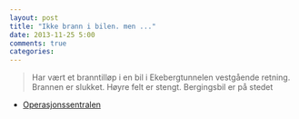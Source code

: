 ```yaml
---
layout: post
title: "Ikke brann i bilen. men ..."
date: 2013-11-25 5:00
comments: true
categories: 
---
```


> Har vært et branntilløp i en bil i Ekebergtunnelen vestgående retning. Brannen er slukket. Høyre felt er stengt. Bergingsbil er på stedet
- [Operasjonssentralen](https://twitter.com/oslopolitiops/status/404957777442787328)
